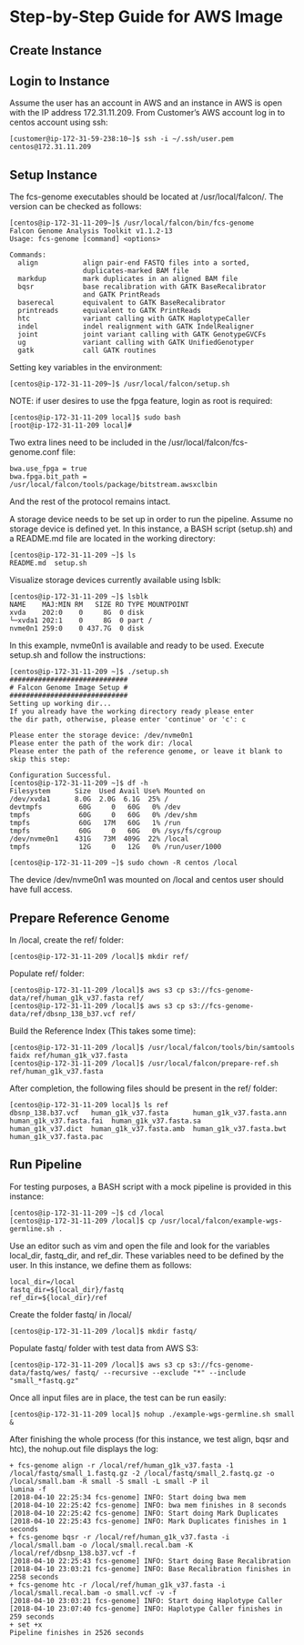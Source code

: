 # Step-by-Step Guide for AWS Image

## Create Instance

## Login to Instance
Assume the user has an account in AWS and an instance in AWS is open with the IP address 172.31.11.209. From Customer’s AWS account log in to centos account using ssh:
   ```
   [customer@ip-172-31-59-238:10~]$ ssh -i ~/.ssh/user.pem centos@172.31.11.209
   ```
## Setup Instance
The fcs-genome executables should be located at /usr/local/falcon/. The version can be checked as follows:
   ```
   [centos@ip-172-31-11-209~]$ /usr/local/falcon/bin/fcs-genome 
   Falcon Genome Analysis Toolkit v1.1.2-13
   Usage: fcs-genome [command] <options>
   
   Commands: 
     align           align pair-end FASTQ files into a sorted,             
                     duplicates-marked BAM file                            
     markdup         mark duplicates in an aligned BAM file                
     bqsr            base recalibration with GATK BaseRecalibrator         
                     and GATK PrintReads                                   
     baserecal       equivalent to GATK BaseRecalibrator                   
     printreads      equivalent to GATK PrintReads                         
     htc             variant calling with GATK HaplotypeCaller             
     indel           indel realignment with GATK IndelRealigner            
     joint           joint variant calling with GATK GenotypeGVCFs         
     ug              variant calling with GATK UnifiedGenotyper            
     gatk            call GATK routines                                    
   ```
Setting key variables in the environment:
   ```
   [centos@ip-172-31-11-209~]$ /usr/local/falcon/setup.sh
   ```
NOTE: if user desires to use the fpga feature, login as root is required:
   ```
   [centos@ip-172-31-11-209 local]$ sudo bash
   [root@ip-172-31-11-209 local]# 
   ```
Two extra lines need to be included in the /usr/local/falcon/fcs-genome.conf file:
   ```
   bwa.use_fpga = true
   bwa.fpga.bit_path = /usr/local/falcon/tools/package/bitstream.awsxclbin
   ```
And the rest of the protocol remains intact.

A storage device needs to be set up in order to run the pipeline. Assume no storage device is defined yet. In this instance, a BASH script (setup.sh) and a README.md file are located in the working directory:
   ```
   [centos@ip-172-31-11-209 ~]$ ls
   README.md  setup.sh
   ```
Visualize storage devices currently available using lsblk:
   ```
   [centos@ip-172-31-11-209 ~]$ lsblk
   NAME    MAJ:MIN RM   SIZE RO TYPE MOUNTPOINT
   xvda    202:0    0     8G  0 disk 
   └─xvda1 202:1    0     8G  0 part /
   nvme0n1 259:0    0 437.7G  0 disk
   ```
In this example, nvme0n1 is available and ready to be used. Execute setup.sh and follow the instructions:
   ```
   [centos@ip-172-31-11-209 ~]$ ./setup.sh 
   #############################
   # Falcon Genome Image Setup #
   #############################
   Setting up working dir...
   If you already have the working directory ready please enter 
   the dir path, otherwise, please enter 'continue' or 'c': c

   Please enter the storage device: /dev/nvme0n1
   Please enter the path of the work dir: /local
   Please enter the path of the reference genome, or leave it blank to skip this step:

   Configuration Successful.
   [centos@ip-172-31-11-209 ~]$ df -h 
   Filesystem      Size  Used Avail Use% Mounted on
   /dev/xvda1      8.0G  2.0G  6.1G  25% /
   devtmpfs         60G     0   60G   0% /dev
   tmpfs            60G     0   60G   0% /dev/shm
   tmpfs            60G   17M   60G   1% /run
   tmpfs            60G     0   60G   0% /sys/fs/cgroup
   /dev/nvme0n1    431G   73M  409G  22% /local
   tmpfs            12G     0   12G   0% /run/user/1000

   [centos@ip-172-31-11-209 ~]$ sudo chown -R centos /local
   ```
The device /dev/nvme0n1 was mounted on /local and centos user should have full access.

## Prepare Reference Genome
In /local, create the ref/ folder:
   ```
   [centos@ip-172-31-11-209 /local]$ mkdir ref/
   ```
Populate ref/ folder:
   ```
   [centos@ip-172-31-11-209 /local]$ aws s3 cp s3://fcs-genome-data/ref/human_g1k_v37.fasta ref/ 
   [centos@ip-172-31-11-209 /local]$ aws s3 cp s3://fcs-genome-data/ref/dbsnp_138_b37.vcf ref/
   ```
Build the Reference Index (This takes some time):
   ```
   [centos@ip-172-31-11-209 /local]$ /usr/local/falcon/tools/bin/samtools faidx ref/human_g1k_v37.fasta 
   [centos@ip-172-31-11-209 /local]$ /usr/local/falcon/prepare-ref.sh ref/human_g1k_v37.fasta 
   ```
After completion, the following files should be present in the ref/ folder:
   ```
   [centos@ip-172-31-11-209 local]$ ls ref
   dbsnp_138.b37.vcf   human_g1k_v37.fasta      human_g1k_v37.fasta.ann  human_g1k_v37.fasta.fai  human_g1k_v37.fasta.sa
   human_g1k_v37.dict  human_g1k_v37.fasta.amb  human_g1k_v37.fasta.bwt  human_g1k_v37.fasta.pac
  ```

## Run Pipeline
For testing purposes, a BASH script with a mock pipeline is provided in this instance:
   ```
   [centos@ip-172-31-11-209 ~]$ cd /local
   [centos@ip-172-31-11-209 /local]$ cp /usr/local/falcon/example-wgs-germline.sh .
   ```
Use an editor such as vim and open the file and look for the variables local_dir, fastq_dir, and ref_dir. 
These variables need to be defined by the user.  In this instance, we define them as follows:
   ```
   local_dir=/local
   fastq_dir=${local_dir}/fastq
   ref_dir=${local_dir}/ref
   ```
Create the folder fastq/ in /local/
   ```
   [centos@ip-172-31-11-209 /local]$ mkdir fastq/ 
   ```
Populate fastq/ folder with test data from AWS S3:
   ```
   [centos@ip-172-31-11-209 /local]$ aws s3 cp s3://fcs-genome-data/fastq/wes/ fastq/ --recursive --exclude "*" --include "small_*fastq.gz"
   ```
Once all input files are in place, the test can be run easily:
   ```
   [centos@ip-172-31-11-209 local]$ nohup ./example-wgs-germline.sh small & 
   ```
After finishing the whole process (for this instance, we test align, bqsr and htc), the nohup.out file displays the log:
   ```
   + fcs-genome align -r /local/ref/human_g1k_v37.fasta -1 /local/fastq/small_1.fastq.gz -2 /local/fastq/small_2.fastq.gz -o /local/small.bam -R small -S small -L small -P il
lumina -f
   [2018-04-10 22:25:34 fcs-genome] INFO: Start doing bwa mem
   [2018-04-10 22:25:42 fcs-genome] INFO: bwa mem finishes in 8 seconds
   [2018-04-10 22:25:42 fcs-genome] INFO: Start doing Mark Duplicates
   [2018-04-10 22:25:43 fcs-genome] INFO: Mark Duplicates finishes in 1 seconds
   + fcs-genome bqsr -r /local/ref/human_g1k_v37.fasta -i /local/small.bam -o /local/small.recal.bam -K /local/ref/dbsnp_138.b37.vcf -f
   [2018-04-10 22:25:43 fcs-genome] INFO: Start doing Base Recalibration
   [2018-04-10 23:03:21 fcs-genome] INFO: Base Recalibration finishes in 2258 seconds
   + fcs-genome htc -r /local/ref/human_g1k_v37.fasta -i /local/small.recal.bam -o small.vcf -v -f
   [2018-04-10 23:03:21 fcs-genome] INFO: Start doing Haplotype Caller
   [2018-04-10 23:07:40 fcs-genome] INFO: Haplotype Caller finishes in 259 seconds
   + set +x
   Pipeline finishes in 2526 seconds 
   ```












